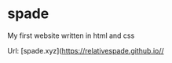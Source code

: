 # spade
 My first website written in html and css

 Url: [spade.xyz](https://relativespade.github.io//
